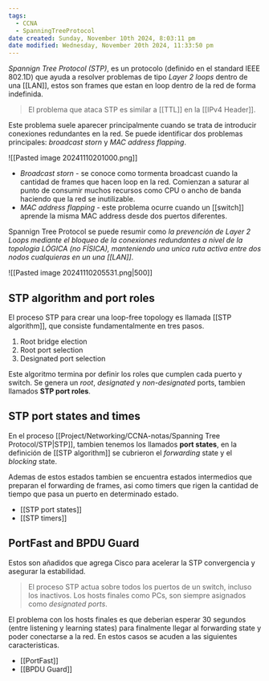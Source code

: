 ```yaml
---
tags:
  - CCNA
  - SpanningTreeProtocol
date created: Sunday, November 10th 2024, 8:03:11 pm
date modified: Wednesday, November 20th 2024, 11:33:50 pm
---
```

_Spannign Tree Protocol (STP)_, es un protocolo (definido en el standard IEEE 802.1D) que ayuda a resolver problemas de tipo _Layer 2 loops_ dentro de una [[LAN]], estos son frames que estan en loop dentro de la red de forma indefinida. 

> El problema que ataca STP es similar a [[TTL]] en la [[IPv4 Header]]. 

Este problema suele aparecer principalmente cuando se trata de introducir conexiones redundantes en la red. Se puede identificar dos problemas principales: _broadcast storn_ y _MAC address flapping_.


![[Pasted image 20241110201000.png]]

- *Broadcast storn* - se conoce como tormenta broadcast cuando la cantidad de frames que hacen loop en la red. Comienzan a saturar al punto de consumir muchos recursos como CPU o ancho de banda haciendo que la red se inutilizable.
- *MAC address flapping* - este problema ocurre cuando un [[switch]] aprende la misma MAC address desde dos puertos diferentes. 

Spannign Tree Protocol se puede resumir como _la prevención de Layer 2 Loops mediante el bloqueo de la conexiones redundantes  a nivel de  la topologia LÓGICA (no FÍSICA), manteniendo una unica ruta activa entre dos nodos cualquieras en un una [[LAN]]_. 

![[Pasted image 20241110205531.png|500]]

## STP algorithm and port roles 
El proceso STP para crear una loop-free topology es llamada [[STP algorithm]], que consiste fundamentalmente en tres pasos. 
1. Root bridge election 
2. Root port selection 
3. Designated port selection 

Este algoritmo termina por definir los roles que cumplen cada puerto y switch. Se genera un _root_, _designated_ y _non-designated_ ports, tambien llamados **STP port roles**. 

## STP port states and times 
En el proceso [[Project/Networking/CCNA-notas/Spanning Tree Protocol/STP|STP]], tambien tenemos los llamados **port states**, en la definición de [[STP algorithm]] se cubrieron el _forwarding_ state y el _blocking_ state. 

Ademas de estos estados tambien se encuentra estados intermedios que preparan el forwarding de frames, asi como timers que rigen la cantidad de tiempo que pasa un puerto en determinado estado. 

- [[STP port states]] 
- [[STP timers]]

## PortFast and BPDU Guard 
Estos son añadidos que agrega Cisco para acelerar la STP convergencia y asegurar la estabilidad.

> El proceso STP actua sobre todos los puertos de un switch, incluso los inactivos. Los hosts finales como PCs, son siempre asignados como _designated ports_.

El problema con los hosts finales es que deberian esperar 30 segundos (entre listening y learning states) para finalmente llegar al forwarding state y poder conectarse a la red. En estos casos se acuden a las siguientes caracteristicas. 
- [[PortFast]]  
- [[BPDU Guard]] 



